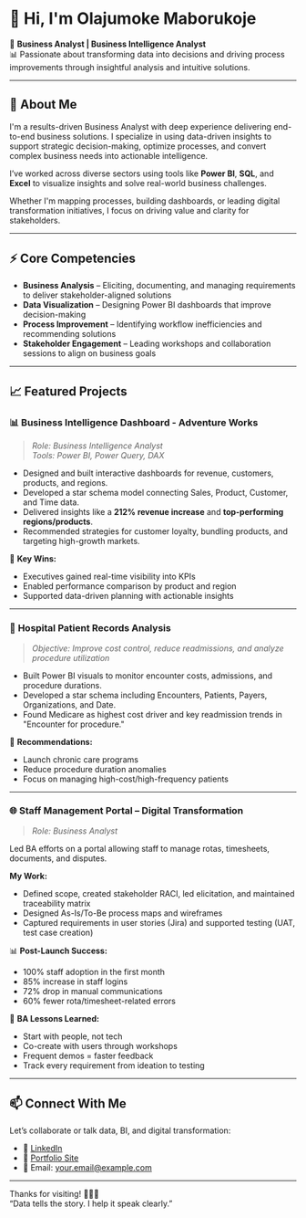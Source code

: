 # 👋 Hi, I'm Olajumoke Maborukoje

🎯 **Business Analyst | Business Intelligence Analyst**  
📊 Passionate about transforming data into decisions and driving process improvements through insightful analysis and intuitive solutions.

---

## 🚀 About Me

I'm a results-driven Business Analyst with deep experience delivering end-to-end business solutions. I specialize in using data-driven insights to support strategic decision-making, optimize processes, and convert complex business needs into actionable intelligence.

I’ve worked across diverse sectors using tools like **Power BI**, **SQL**, and **Excel** to visualize insights and solve real-world business challenges.

Whether I'm mapping processes, building dashboards, or leading digital transformation initiatives, I focus on driving value and clarity for stakeholders.

---

## ⚡ Core Competencies

- **Business Analysis** – Eliciting, documenting, and managing requirements to deliver stakeholder-aligned solutions  
- **Data Visualization** – Designing Power BI dashboards that improve decision-making  
- **Process Improvement** – Identifying workflow inefficiencies and recommending solutions  
- **Stakeholder Engagement** – Leading workshops and collaboration sessions to align on business goals  

---

## 📈 Featured Projects

### 📊 **Business Intelligence Dashboard - Adventure Works**
> _Role: Business Intelligence Analyst_  
> _Tools: Power BI, Power Query, DAX_

- Designed and built interactive dashboards for revenue, customers, products, and regions.
- Developed a star schema model connecting Sales, Product, Customer, and Time data.
- Delivered insights like a **212% revenue increase** and **top-performing regions/products**.
- Recommended strategies for customer loyalty, bundling products, and targeting high-growth markets.

🧠 **Key Wins:**
- Executives gained real-time visibility into KPIs
- Enabled performance comparison by product and region
- Supported data-driven planning with actionable insights

---

### 🏥 **Hospital Patient Records Analysis**
> _Objective: Improve cost control, reduce readmissions, and analyze procedure utilization_

- Built Power BI visuals to monitor encounter costs, admissions, and procedure durations.
- Developed a star schema including Encounters, Patients, Payers, Organizations, and Date.
- Found Medicare as highest cost driver and key readmission trends in "Encounter for procedure."

📌 **Recommendations:**
- Launch chronic care programs
- Reduce procedure duration anomalies
- Focus on managing high-cost/high-frequency patients

---

### 🌐 **Staff Management Portal – Digital Transformation**
> _Role: Business Analyst_

Led BA efforts on a portal allowing staff to manage rotas, timesheets, documents, and disputes.

**My Work:**
- Defined scope, created stakeholder RACI, led elicitation, and maintained traceability matrix
- Designed As-Is/To-Be process maps and wireframes
- Captured requirements in user stories (Jira) and supported testing (UAT, test case creation)

📊 **Post-Launch Success:**
- 100% staff adoption in the first month  
- 85% increase in staff logins  
- 72% drop in manual communications  
- 60% fewer rota/timesheet-related errors  

🧠 **BA Lessons Learned:**
- Start with people, not tech
- Co-create with users through workshops
- Frequent demos = faster feedback
- Track every requirement from ideation to testing

---

## 📫 Connect With Me

Let’s collaborate or talk data, BI, and digital transformation:

- 🔗 [LinkedIn](https://www.linkedin.com/in/yourusername)  
- 💼 [Portfolio Site](https://yourportfolio.com)  
- 📧 Email: your.email@example.com

---

Thanks for visiting! 👩🏽‍💻  
“Data tells the story. I help it speak clearly.”
